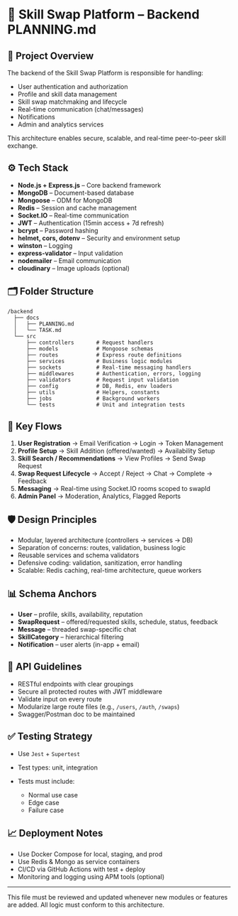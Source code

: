 # 📘 Skill Swap Platform – Backend PLANNING.md

## 🧠 Project Overview

The backend of the Skill Swap Platform is responsible for handling:

* User authentication and authorization
* Profile and skill data management
* Skill swap matchmaking and lifecycle
* Real-time communication (chat/messages)
* Notifications
* Admin and analytics services

This architecture enables secure, scalable, and real-time peer-to-peer skill exchange.

## ⚙️ Tech Stack

* **Node.js + Express.js** – Core backend framework
* **MongoDB** – Document-based database
* **Mongoose** – ODM for MongoDB
* **Redis** – Session and cache management
* **Socket.IO** – Real-time communication
* **JWT** – Authentication (15min access + 7d refresh)
* **bcrypt** – Password hashing
* **helmet, cors, dotenv** – Security and environment setup
* **winston** – Logging
* **express-validator** – Input validation
* **nodemailer** – Email communication
* **cloudinary** – Image uploads (optional)

## 🗂️ Folder Structure

```
/backend
  ├── docs
  │   ├── PLANNING.md
  │   └── TASK.md
  └── src
      ├── controllers       # Request handlers
      ├── models            # Mongoose schemas
      ├── routes            # Express route definitions
      ├── services          # Business logic modules
      ├── sockets           # Real-time messaging handlers
      ├── middlewares       # Authentication, errors, logging
      ├── validators        # Request input validation
      ├── config            # DB, Redis, env loaders
      ├── utils             # Helpers, constants
      ├── jobs              # Background workers
      └── tests             # Unit and integration tests
```

## 🔄 Key Flows

1. **User Registration** → Email Verification → Login → Token Management
2. **Profile Setup** → Skill Addition (offered/wanted) → Availability Setup
3. **Skill Search / Recommendations** → View Profiles → Send Swap Request
4. **Swap Request Lifecycle** → Accept / Reject → Chat → Complete → Feedback
5. **Messaging** → Real-time using Socket.IO rooms scoped to swapId
6. **Admin Panel** → Moderation, Analytics, Flagged Reports

## 🛡️ Design Principles

* Modular, layered architecture (controllers → services → DB)
* Separation of concerns: routes, validation, business logic
* Reusable services and schema validators
* Defensive coding: validation, sanitization, error handling
* Scalable: Redis caching, real-time architecture, queue workers

## 📊 Schema Anchors

* **User** – profile, skills, availability, reputation
* **SwapRequest** – offered/requested skills, schedule, status, feedback
* **Message** – threaded swap-specific chat
* **SkillCategory** – hierarchical filtering
* **Notification** – user alerts (in-app + email)

## 📌 API Guidelines

* RESTful endpoints with clear groupings
* Secure all protected routes with JWT middleware
* Validate input on every route
* Modularize large route files (e.g., `/users`, `/auth`, `/swaps`)
* Swagger/Postman doc to be maintained

## ✅ Testing Strategy

* Use `Jest` + `Supertest`
* Test types: unit, integration
* Tests must include:

  * Normal use case
  * Edge case
  * Failure case

## 📈 Deployment Notes

* Use Docker Compose for local, staging, and prod
* Use Redis & Mongo as service containers
* CI/CD via GitHub Actions with test + deploy
* Monitoring and logging using APM tools (optional)

---

This file must be reviewed and updated whenever new modules or features are added.
All logic must conform to this architecture.
